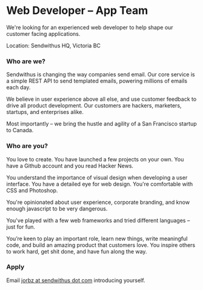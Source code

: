 # Web Developer &ndash; App Team

We're looking for an experienced web developer to help shape our customer facing applications.

Location: Sendwithus HQ, Victoria BC

### Who are we?

Sendwithus is changing the way companies send email. Our core service is a simple REST API to send templated emails, powering millions of emails each day.

We believe in user experience above all else, and use customer feedback to drive all product development. Our customers are hackers, marketers, startups, and enterprises alike.

Most importantly – we bring the hustle and agility of a San Francisco startup to Canada. 

### Who are you?

You love to create. You have launched a few projects on your own. You have a Github account and you read Hacker News. 

You understand the importance of visual design when developing a user interface. You have a detailed eye for web design. You're comfortable with CSS and Photoshop.

You're opinionated about user experience, corporate branding, and know enough javascript to be very dangerous.

You've played with a few web frameworks and tried different languages &ndash; just for fun.

You’re keen to play an important role, learn new things, write meaningful code, and build an amazing product that customers love. You inspire others to work hard, get shit done, and have fun along the way.

### Apply
Email [jorbz at sendwithus dot com](mailto:jorbz@sendwithus.com) introducing yourself.
